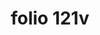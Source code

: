 ---
layout: edition
title: folio 121v
manuscript: Turin, Biblioteca Nazionale, MS N.III.19
sigla: T
iip: t121v.tif
milestone: 242
---